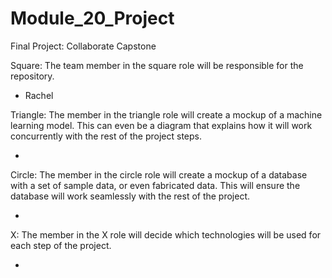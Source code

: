# Module_20_Project

Final Project: Collaborate Capstone

Square: The team member in the square role will be responsible for the repository. 

- Rachel 

Triangle: The member in the triangle role will create a mockup of a machine learning model. This can even be a diagram that explains how it will work concurrently with the rest of the project steps.

- 

Circle: The member in the circle role will create a mockup of a database with a set of sample data, or even fabricated data. This will ensure the database will work seamlessly with the rest of the project.

-

X: The member in the X role will decide which technologies will be used for each step of the project.

- 
